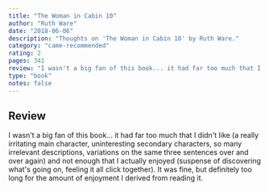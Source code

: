 ```yaml
---
title: "The Woman in Cabin 10"
author: "Ruth Ware"
date: "2018-06-06"
description: "Thoughts on 'The Woman in Cabin 10' by Ruth Ware."
category: "came-recommended"
rating: 2
pages: 341
review: "I wasn't a big fan of this book... it had far too much that I didn't like (a really irritating main character, uninteresting secondary characters, so many irrelevant descriptions, variations on the same three sentences over and over again) and not enough that I actually enjoyed (suspense of discovering what's going on, feeling it all click together). It was fine, but definitely too long for the amount of enjoyment I derived from reading it."
type: "book"
notes: false
---
```


## Review

I wasn't a big fan of this book... it had far too much that I didn't like (a really irritating main character, uninteresting secondary characters, so many irrelevant descriptions, variations on the same three sentences over and over again) and not enough that I actually enjoyed (suspense of discovering what's going on, feeling it all click together). It was fine, but definitely too long for the amount of enjoyment I derived from reading it.
